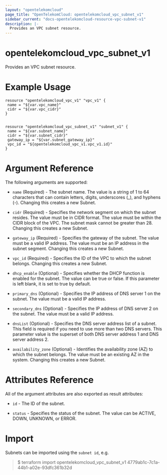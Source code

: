 ```yaml
---
layout: "opentelekomcloud"
page_title: "OpenTelekomCloud: opentelekomcloud_vpc_subnet_v1"
sidebar_current: "docs-opentelekomcloud-resource-vpc-subnet-v1"
description: |-
  Provides an VPC subnet resource.
---
```


# opentelekomcloud_vpc_subnet_v1

Provides an VPC subnet resource.

# Example Usage

 ```hcl
resource "opentelekomcloud_vpc_v1" "vpc_v1" {
  name = "${var.vpc_name}"
  cidr = "${var.vpc_cidr}"
}


resource "opentelekomcloud_vpc_subnet_v1" "subnet_v1" {
  name = "${var.subnet_name}"
  cidr = "${var.subnet_cidr}"
  gateway_ip = "${var.subnet_gateway_ip}"
  vpc_id = "${opentelekomcloud_vpc_v1.vpc_v1.id}"
}
 ```

# Argument Reference

The following arguments are supported:

* `name` (Required) - The subnet name. The value is a string of 1 to 64 characters that can contain letters, digits, underscores (_), and hyphens (-). Changing this creates a new Subnet.

* `cidr` (Required) - Specifies the network segment on which the subnet resides. The value must be in CIDR format. The value must be within the CIDR block of the VPC. The subnet mask cannot be greater than 28. Changing this creates a new Subnet.

* `gateway_ip` (Required) - Specifies the gateway of the subnet. The value must be a valid IP address. The value must be an IP address in the subnet segment. Changing this creates a new Subnet.

* `vpc_id` (Required) - Specifies the ID of the VPC to which the subnet belongs. Changing this creates a new Subnet.

* `dhcp_enable` (Optional) - Specifies whether the DHCP function is enabled for the subnet. The value can be true or false. If this parameter is left blank, it is set to true by default.

* `primary_dns` (Optional) - Specifies the IP address of DNS server 1 on the subnet. The value must be a valid IP address.

* `secondary_dns` (Optional) - Specifies the IP address of DNS server 2 on the subnet. The value must be a valid IP address.

* `dnsList` (Optional) - Specifies the DNS server address list of a subnet. This field is required if you need to use more than two DNS servers. This parameter value is the superset of both DNS server address 1 and DNS server address 2.

* `availability_zone` (Optional) - Identifies the availability zone (AZ) to which the subnet belongs. The value must be an existing AZ in the system. Changing this creates a new Subnet.


# Attributes Reference

All of the argument attributes are also exported as
result attributes:

* `id` - The ID of the subnet.
 
* `status` - Specifies the status of the subnet. The value can be ACTIVE, DOWN, UNKNOWN, or ERROR.

# Import

Subnets can be imported using the `subnet id`, e.g.

> $ terraform import opentelekomcloud_vpc_subnet_v1 4779ab1c-7c1a-44b1-a02e-93dfc361b32d